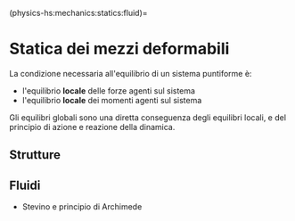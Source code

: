 (physics-hs:mechanics:statics:fluid)=
# Statica dei mezzi deformabili

La condizione necessaria all'equilibrio di un sistema puntiforme è:
- l'equilibrio **locale** delle forze agenti sul sistema
- l'equilibrio **locale** dei momenti agenti sul sistema

Gli equilibri globali sono una diretta conseguenza degli equilibri locali, e del principio di azione e reazione della dinamica.

## Strutture

## Fluidi
- Stevino e principio di Archimede
